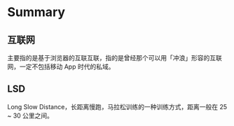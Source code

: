 Summary
=======



## 互联网

主要指的是基于浏览器的互联互联，指的是曾经那个可以用「冲浪」形容的互联网，一定不包括移动 App 时代的私域。



## LSD

Long Slow Distance，长距离慢跑，马拉松训练的一种训练方式，距离一般在 25 ~ 30 公里之间。